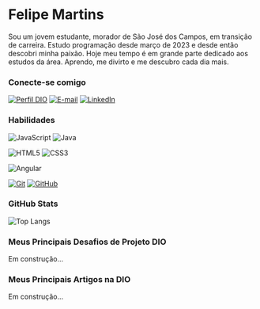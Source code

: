 # Felipe Martins

Sou um jovem estudante, morador de São José dos Campos, em transição de carreira. 
Estudo programação desde março de 2023 e desde então descobri minha paixão. 
Hoje meu tempo é em grande parte dedicado aos estudos da área. Aprendo, me divirto e me descubro cada dia mais.

### Conecte-se comigo
[![Perfil DIO](https://img.shields.io/badge/-Meu%20Perfil%20na%20DIO-30A3DC?style=for-the-badge)](https://web.dio.me/users/felipe_impt)
[![E-mail](https://img.shields.io/badge/-Email-000?style=for-the-badge&logo=microsoft-outlook&logoColor=E94D5F)](mailto:felipe.impt@hotmail.com)
[![LinkedIn](https://img.shields.io/badge/-LinkedIn-000?style=for-the-badge&logo=linkedin&logoColor=30A3DC)](https://www.linkedin.com/in/felipemartinsnogueira/)


### Habilidades
![JavaScript](https://img.shields.io/badge/JavaScript-000?style=for-the-badge&logo=javascript&logoColor=30A3DC)
![Java](https://img.shields.io/badge/Java-000?style=for-the-badge&logo=java)

![HTML5](https://img.shields.io/badge/HTML-000?style=for-the-badge&logo=html5&logoColor=30A3DC)
![CSS3](https://img.shields.io/badge/CSS3-000?style=for-the-badge&logo=css3&logoColor=E94D5F)

![Angular](https://img.shields.io/badge/Angular-000?style=for-the-badge&logo=angular&logoColor=C3002F)

[![Git](https://img.shields.io/badge/Git-000?style=for-the-badge&logo=git&logoColor=E94D5F)](https://git-scm.com/doc) 
[![GitHub](https://img.shields.io/badge/GitHub-000?style=for-the-badge&logo=github&logoColor=30A3DC)](https://docs.github.com/)



### GitHub Stats
![Top Langs](https://github-readme-stats-git-masterrstaa-rickstaa.vercel.app/api/top-langs/?username=Shyntt01&bg_color=000&border_color=30A3DC&title_color=E94D5F&text_color=FFF)


### Meus Principais Desafios de Projeto DIO
Em construção...

### Meus Principais Artigos na DIO
Em construção...
